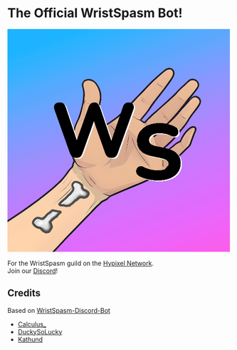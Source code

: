 # The Official WristSpasm Bot!

![img](https://github.com/CatboyDark/WristSpasm-Reborn/blob/main/assets/wssmol.png)

For the WristSpasm guild on the [Hypixel Network](https://hypixel.net/). <br /> 
Join our [Discord](https://discord.gg/DV4yR5p5KE)!

## Credits

Based on [WristSpasm-Discord-Bot](https://github.com/Wristspasm/Wristspasm-Discord-Bot)

- [Calculus_](https://github.com/DrRed96)
- [DuckySoLucky](https://github.com/DuckySoLucky)
- [Kathund](https://github.com/Kathund)
